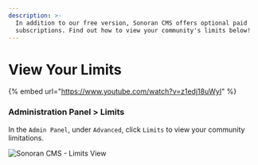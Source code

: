 ```yaml
---
description: >-
  In addition to our free version, Sonoran CMS offers optional paid
  subscriptions. Find out how to view your community's limits below!
---
```


# View Your Limits

{% embed url="https://www.youtube.com/watch?v=z1edj18uWyI" %}

### Administration Panel > Limits

In the `Admin Panel`, under `Advanced`, click `Limits` to view your community limitations.

![Sonoran CMS - Limits View](../../.gitbook/assets/CMS\_Limits2.png)
